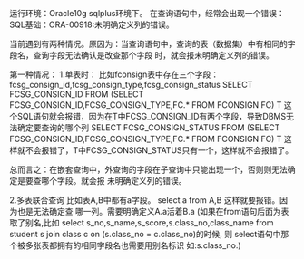 运行环境：Oracle10g sqlplus环境下。 
在查询语句中，经常会出现一个错误： 
SQL基础：ORA-00918:未明确定义列的错误。 

当前遇到有两种情况。原因为：当查询语句中，查询的表（数据集）中有相同的字段名，查询字段无法确认是改查那个字段 
时，就会报未明确定义列的错误。 

第一种情况： 
1.单表时： 
比如fconsign表中存在三个字段：fcsg_consign_id,fcsg_consign_type,fcsg_consign_status 
SELECT FCSG_CONSIGN_ID FROM (SELECT FCSG_CONSIGN_ID,FCSG_CONSIGN_TYPE,FC.* FROM FCONSIGN FC) T
这个SQL语句就会报错，因为在T中FCSG_CONSIGN_ID有两个字段，导致DBMS无法确定要查询的哪个列 
SELECT FCSG_CONSIGN_STATUS FROM (SELECT FCSG_CONSIGN_ID,FCSG_CONSIGN_TYPE,FC.* FROM FCONSIGN FC) T 
这样就不会报错了，T中FCSG_CONSIGN_STATUS只有一个，这样就不会报错了。 

总而言之：在嵌套查询中，外查询的字段在子查询中只能出现一个，否则则无法确定是要查哪个字段。就会报 未明确定义列的错误。 

2.多表联合查询 
比如表A,B中都有a字段。 
select a from A,B 这样就要报错。因为也是无法确定查 
哪一列。需要明确定义A.a活着B.a (如果在from语句后面为表取了别名,比如 select s_no,s_name,s_score,s.class_no,class_name from student s join class c on (s.class_no = c.class_no)的时候, 则 select语句中那个被多张表都拥有的相同字段名也需要用别名标识 如:s.class_no.)